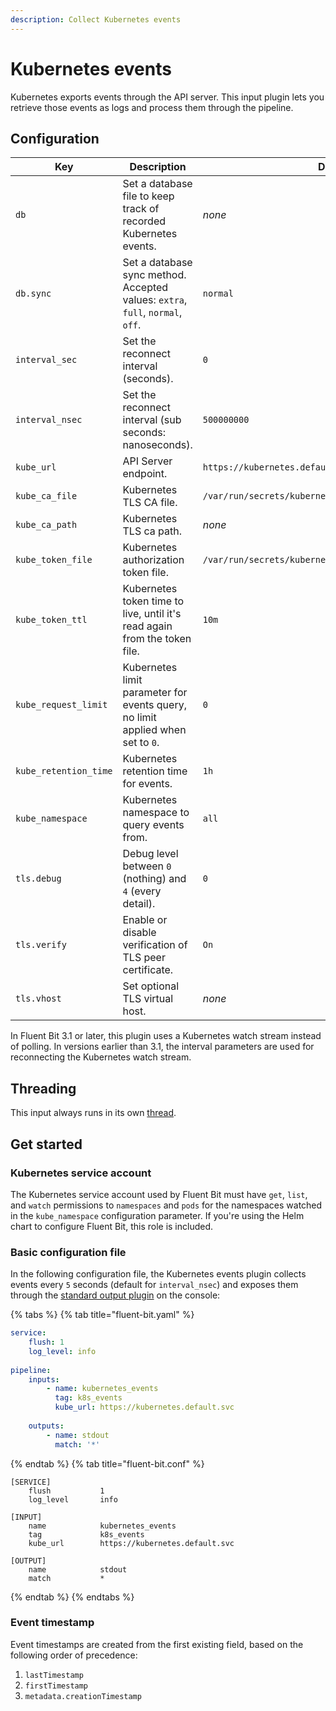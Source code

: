 ```yaml
---
description: Collect Kubernetes events
---
```


# Kubernetes events

Kubernetes exports events through the API server. This input plugin lets you retrieve those events as logs and process them through the pipeline.

## Configuration


| Key | Description | Default |
| --- | ----------- | ------- |
| `db` | Set a database file to keep track of recorded Kubernetes events. | _none_ |
| `db.sync` | Set a database sync method. Accepted values: `extra`, `full`, `normal`, `off`. | `normal` |
| `interval_sec` | Set the reconnect interval (seconds). | `0` |
| `interval_nsec` | Set the reconnect interval (sub seconds: nanoseconds).  | `500000000` |
| `kube_url` | API Server endpoint. | `https://kubernetes.default.svc` |
| `kube_ca_file` | Kubernetes TLS CA file. | `/var/run/secrets/kubernetes.io/serviceaccount/ca.crt` |
| `kube_ca_path` | Kubernetes TLS ca path. | _none_ |
| `kube_token_file` | Kubernetes authorization token file. | `/var/run/secrets/kubernetes.io/serviceaccount/token` |
| `kube_token_ttl` | Kubernetes token time to live, until it's read again from the token file. | `10m` |
| `kube_request_limit`  | Kubernetes limit parameter for events query, no limit applied when set to `0`. | `0` |
| `kube_retention_time` | Kubernetes retention time for events. | `1h` |
| `kube_namespace` | Kubernetes namespace to query events from.  | `all` |
| `tls.debug` | Debug level between `0` (nothing) and `4` (every detail). | `0` |
| `tls.verify` | Enable or disable verification of TLS peer certificate. | `On` |
| `tls.vhost` | Set optional TLS virtual host. | _none_ |

In Fluent Bit 3.1 or later, this plugin uses a Kubernetes watch stream instead of polling. In versions earlier than 3.1, the interval parameters are used for reconnecting the Kubernetes watch stream.

## Threading

This input always runs in its own [thread](../../administration/multithreading.md#inputs).

## Get started

### Kubernetes service account

The Kubernetes service account used by Fluent Bit must have `get`, `list`, and `watch` permissions to `namespaces` and `pods` for the namespaces watched in the `kube_namespace` configuration parameter. If you're using the Helm chart to configure Fluent Bit, this role is included.

### Basic configuration file

In the following configuration file, the Kubernetes events plugin collects events every `5` seconds (default for `interval_nsec`) and exposes them through the [standard output plugin](../outputs/standard-output.md) on the console:


{% tabs %}
{% tab title="fluent-bit.yaml" %}

```yaml
service:
    flush: 1
    log_level: info
    
pipeline:
    inputs:
        - name: kubernetes_events
          tag: k8s_events
          kube_url: https://kubernetes.default.svc
          
    outputs:
        - name: stdout
          match: '*'
```

{% endtab %}
{% tab title="fluent-bit.conf" %}

```text
[SERVICE]
    flush           1
    log_level       info

[INPUT]
    name            kubernetes_events
    tag             k8s_events
    kube_url        https://kubernetes.default.svc

[OUTPUT]
    name            stdout
    match           *
```

{% endtab %}
{% endtabs %}

### Event timestamp

Event timestamps are created from the first existing field, based on the following order of precedence:

1. `lastTimestamp`
2. `firstTimestamp`
3. `metadata.creationTimestamp`